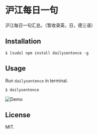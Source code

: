 # 沪江每日一句

沪江每日一句汇总。（暂收录英，日，德三语）

## Installation
```
$ [sudo] npm install dailysentence -g
```

## Usage
Run `dailysentence` in terminal.
```
$ dailysentence
```
![Demo](https://raw.github.com/Frederick-S/HJDailySentence/master/screenshot.png)

## License
MIT.
